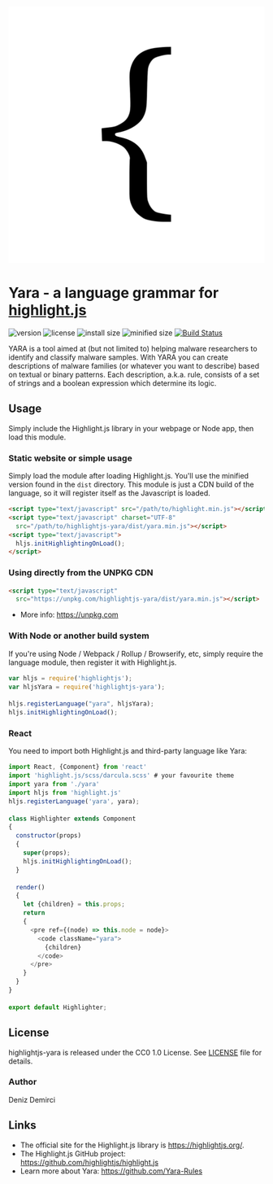 ![logo](logo.svg)

# Yara - a language grammar for [highlight.js](https://highlightjs.org/)

![version](https://badgen.net/npm/v/highlightjs-yara) ![license](https://badgen.net/badge/license/CC0%201.0/blue)
![install size](https://badgen.net/packagephobia/install/highlightjs-yara) ![minified size](https://badgen.net/bundlephobia/min/highlightjs-yara)
[![Build Status](https://travis-ci.com/highlightjs/highlightjs-yara.svg?branch=master)](https://travis-ci.com/highlightjs/highlightjs-yara)

YARA is a tool aimed at (but not limited to) helping malware researchers to identify and classify malware samples. With YARA you can create descriptions of malware families (or whatever you want to describe) based on textual or binary patterns. Each description, a.k.a. rule, consists of a set of strings and a boolean expression which determine its logic.

## Usage

Simply include the Highlight.js library in your webpage or Node app, then load this module.

### Static website or simple usage

Simply load the module after loading Highlight.js. You'll use the minified version found in the `dist` directory. This module is just a CDN build of the language, so it will register itself as the Javascript is loaded.

```html
<script type="text/javascript" src="/path/to/highlight.min.js"></script>
<script type="text/javascript" charset="UTF-8"
  src="/path/to/highlightjs-yara/dist/yara.min.js"></script>
<script type="text/javascript">
  hljs.initHighlightingOnLoad();
</script>
```

### Using directly from the UNPKG CDN

```html
<script type="text/javascript"
  src="https://unpkg.com/highlightjs-yara/dist/yara.min.js"></script>
```

- More info: <https://unpkg.com>

### With Node or another build system

If you're using Node / Webpack / Rollup / Browserify, etc, simply require the language module, then register it with Highlight.js.

```javascript
var hljs = require('highlightjs');
var hljsYara = require('highlightjs-yara');

hljs.registerLanguage("yara", hljsYara);
hljs.initHighlightingOnLoad();
```

### React

You need to import both Highlight.js and third-party language like Yara:

```js
import React, {Component} from 'react'
import 'highlight.js/scss/darcula.scss' # your favourite theme
import yara from './yara'
import hljs from 'highlight.js'
hljs.registerLanguage('yara', yara);

class Highlighter extends Component
{
  constructor(props)
  {
    super(props);
    hljs.initHighlightingOnLoad();
  }

  render()
  {
    let {children} = this.props;
    return
    {
      <pre ref={(node) => this.node = node}>
        <code className="yara">
          {children}
        </code>
      </pre>
    }
  }
}

export default Highlighter;
```

## License

highlightjs-yara is released under the CC0 1.0 License. See [LICENSE][1] file
for details.

### Author

Deniz Demirci 


## Links

- The official site for the Highlight.js library is <https://highlightjs.org/>.
- The Highlight.js GitHub project: <https://github.com/highlightjs/highlight.js>
- Learn more about Yara: <https://github.com/Yara-Rules>

[1]: https://github.com/d-demirci/highlightjs-yara/blob/master/LICENSE
